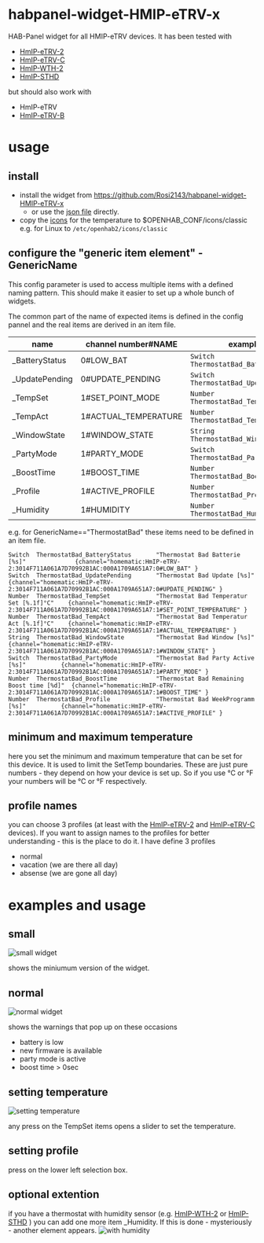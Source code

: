 # habpanel-widget-HMIP-eTRV-x
HAB-Panel widget for all HMIP-eTRV devices.
It has been tested with 
* [HmIP-eTRV-2](https://www.homematic-ip.com/produkte/detail/heizkoerperthermostat.html)
* [HmIP-eTRV-C](https://www.homematic-ip.com/produkte/detail/homematic-ip-heizkoerperthermostat-kompakt.html)
* [HmIP-WTH-2](https://www.homematic-ip.com/produkte/detail/homematic-ip-wandthermostat-mit-luftfeuchtigkeitssensor.html)
* [HmIP-STHD](https://www.homematic-ip.com/produkte/detail/homematic-ip-temperatur-und-luftfeuchtigkeitssensor-mit-display-innen.html)

but should also work with
* HmIP-eTRV
* [HmIP-eTRV-B](https://www.homematic-ip.com/produkte/detail/homematic-ip-heizkoerperthermostat-basic.html)

# usage
## install
* install the widget from https://github.com/Rosi2143/habpanel-widget-HMIP-eTRV-x
  * or use the [json file](https://github.com/Rosi2143/habpanel-widget-HMIP-eTRV-x/blob/master/HmiP-eTRV-2.widget.json) directly.
* copy the [icons](https://github.com/Rosi2143/habpanel-widget-HMIP-eTRV-x/tree/master/icons) for the temperature to $OPENHAB_CONF/icons/classic e.g. for Linux to ```/etc/openhab2/icons/classic```

## configure the "generic item element" - GenericName

This config parameter is used to access multiple items with a defined naming pattern.
This should make it easier to set up a whole bunch of widgets.

The common part of the name of expected items is defined in the config pannel 
and the real items are derived in an item file.

| name                     | channel number#NAME   | example                              |
|--------------------------|-----------------------|--------------------------------------|
| <generic>_BatteryStatus  | 0#LOW_BAT             | `Switch ThermostatBad_BatteryStatus` |
| <generic>_UpdatePending  | 0#UPDATE_PENDING      | `Switch ThermostatBad_UpdatePending` |
| <generic>_TempSet        | 1#SET_POINT_MODE      | `Number ThermostatBad_TempSet`       |
| <generic>_TempAct        | 1#ACTUAL_TEMPERATURE  | `Number ThermostatBad_TempAct`       |
| <generic>_WindowState    | 1#WINDOW_STATE        | `String ThermostatBad_WindowState`   |
| <generic>_PartyMode      | 1#PARTY_MODE          | `Switch ThermostatBad_PartyMode`     |
| <generic>_BoostTime      | 1#BOOST_TIME          | `Number ThermostatBad_BoostTime`     |
| <generic>_Profile        | 1#ACTIVE_PROFILE      | `Number ThermostatBad_Profile`       |
| <generic>_Humidity       | 1#HUMIDITY            | `Number ThermostatBad_Humidity`      |

e.g. for GenericName=="ThermostatBad" these items need to be defined in an item file.
```
Switch  ThermostatBad_BatteryStatus       "Thermostat Bad Batterie [%s]"              {channel="homematic:HmIP-eTRV-2:3014F711A061A7D70992B1AC:000A1709A651A7:0#LOW_BAT" }
Switch  ThermostatBad_UpdatePending       "Thermostat Bad Update [%s]"                {channel="homematic:HmIP-eTRV-2:3014F711A061A7D70992B1AC:000A1709A651A7:0#UPDATE_PENDING" }
Number  ThermostatBad_TempSet             "Thermostat Bad Temperatur Set [%.1f]°C"    {channel="homematic:HmIP-eTRV-2:3014F711A061A7D70992B1AC:000A1709A651A7:1#SET_POINT_TEMPERATURE" }
Number  ThermostatBad_TempAct             "Thermostat Bad Temperatur Act [%.1f]°C"    {channel="homematic:HmIP-eTRV-2:3014F711A061A7D70992B1AC:000A1709A651A7:1#ACTUAL_TEMPERATURE" }
String  ThermostatBad_WindowState         "Thermostat Bad Window [%s]"                {channel="homematic:HmIP-eTRV-2:3014F711A061A7D70992B1AC:000A1709A651A7:1#WINDOW_STATE" }
Switch  ThermostatBad_PartyMode           "Thermostat Bad Party Active [%s]"          {channel="homematic:HmIP-eTRV-2:3014F711A061A7D70992B1AC:000A1709A651A7:1#PARTY_MODE" }
Number  ThermostatBad_BoostTime           "Thermostat Bad Remaining Boost time [%d]"  {channel="homematic:HmIP-eTRV-2:3014F711A061A7D70992B1AC:000A1709A651A7:1#BOOST_TIME" }
Number  ThermostatBad_Profile             "Thermostat Bad WeekProgramm [%s]"          {channel="homematic:HmIP-eTRV-2:3014F711A061A7D70992B1AC:000A1709A651A7:1#ACTIVE_PROFILE" }
```

## minimum and maximum temperature
here you set the minimum and maximum temperature that can be set for this device. It is used to limit the SetTemp boundaries.
These are just pure numbers - they depend on how your device is set up.
So if you use °C or °F your numbers will be °C or °F respectively.

## profile names
you can choose 3 profiles (at least with the 
[HmIP-eTRV-2](https://www.homematic-ip.com/produkte/detail/heizkoerperthermostat.html) 
and [HmIP-eTRV-C](https://www.homematic-ip.com/produkte/detail/homematic-ip-heizkoerperthermostat-kompakt.html) devices). If you want to assign names to the profiles for better understanding - this is the place to do it. I have define 3 profiles
* normal
* vacation (we are there all day)
* absense (we are gone all day)

# examples and usage
## small
![small widget](https://github.com/Rosi2143/habpanel-widget-HMIP-eTRV-x/blob/master/eTRV-2_2.jpg "small widget")

shows the miniumum version of the widget.

## normal
![normal widget](https://github.com/Rosi2143/habpanel-widget-HMIP-eTRV-x/blob/master/eTRV-2_1.JPG "normal widget")

shows the warnings that pop up on these occasions

* battery is low
* new firmware is available
* party mode is active
* boost time > 0sec

## setting temperature
![setting temperature](https://github.com/Rosi2143/habpanel-widget-HMIP-eTRV-x/blob/master/eTRV-2_3.jpg "set temperature")

any press on the TempSet items opens a slider to set the temperature.

## setting profile
press on the lower left selection box.

## optional extention
if you have a thermostat with humidity sensor (e.g. [HmIP-WTH-2](https://www.homematic-ip.com/produkte/detail/homematic-ip-wandthermostat-mit-luftfeuchtigkeitssensor.html) or [HmIP-STHD](https://www.homematic-ip.com/produkte/detail/homematic-ip-temperatur-und-luftfeuchtigkeitssensor-mit-display-innen.html) )
you can add one more item <generic element>_Humidity. If this is done - mysteriously - another element appears.
![with humidity](https://github.com/Rosi2143/habpanel-widget-HMIP-eTRV-x/blob/master/WTH-2_1.jpg "with humidity")